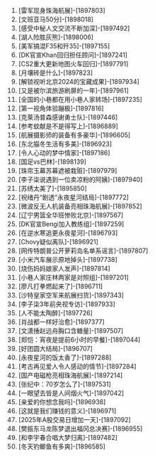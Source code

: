 
1. [雷军现身珠海航展]-[1897803]
1. [文班亚马50分]-[1898018]
1. [感受中秘人文交流不断加深]-[1897492]
1. [湖人险胜灰熊]-[1898006]
1. [美军搞混F35和歼35]-[1897155]
1. [DK官宣Khan回归担任顾问]-[1897241]
1. [CS2重大更新地图火车回归]-[1897791]
1. [月壤砖是什么]-[1897823]
1. [解锁视听北京2024的宝藏成果]-[1897934]
1. [又是被尔滨旅游刷屏的一年]-[1897961]
1. [全国的小巷都在用小巷人家转场]-[1897235]
1. [第一视角体验蹦极]-[1897816]
1. [克莱汤普森感谢勇士队]-[1897446]
1. [参考蚊献是不是得写上]-[1896889]
1. [航展摄影师的装备有多豪华]-[1896605]
1. [东北猫冬生活有多美]-[1896923]
1. [令人心动的梦中情家]-[1897186]
1. [国足vs巴林]-[1898139]
1. [珠帘玉幕苏幕遮被栽赃]-[1897979]
1. [李子柒说遇到一位卖凉粉的阿姨]-[1897940]
1. [苏绣太美了]-[1895850]
1. [祝绪丹“剧透”永夜星河结局]-[1897772]
1. [微波反无人机装备亮相珠海航展]-[1897852]
1. [辽宁男篮全华班惨败北京]-[1897567]
1. [DK官宣Bengi加入教练组]-[1897259]
1. [在逆水寒追更永夜星河]-[1896793]
1. [Chovy疑似离队]-[1896921]
1. [网传特朗普公开萝莉岛名单系谣言]-[1897807]
1. [小米汽车展示原地掉头]-[1897738]
1. [烧伤妈妈娘家人发声]-[1897814]
1. [小巷人家庄林两家是对照组]-[1897201]
1. [廖凡打拳燃起来了]-[1896711]
1. [沙特皇家空军来航展扫货]-[1897343]
1. [李子柒3年前央视专访]-[1897933]
1. [人不能太陶醉]-[1897726]
1. [肖战都一样好治愈]-[1897377]
1. [文潇捶赵远舟胸口含糖量]-[1897507]
1. [郑恺：宵夜是提前6小时的早餐]-[1897044]
1. [好团圆大结局]-[1896707]
1. [永夜星河的饭太香了]-[1897288]
1. [考古再见爱人令人感动的情节]-[1897284]
1. [国产电磁枪亮相珠海航展]-[1897214]
1. [张纪中：70岁怎么了]-[1897531]
1. [一眼望去皆是人间烟火气]-[1897042]
1. [亲爱的你想念我吗]-[1896938]
1. [这就是我们赚钱的意义]-[1896971]
1. [2025年A股交易日增加一天]-[1897092]
1. [樊振东马龙陈梦退出福冈总决赛]-[1896955]
1. [和李宇春合唱大梦归离]-[1897482]
1. [冬天钓鲫鱼有多爽]-[1896585]